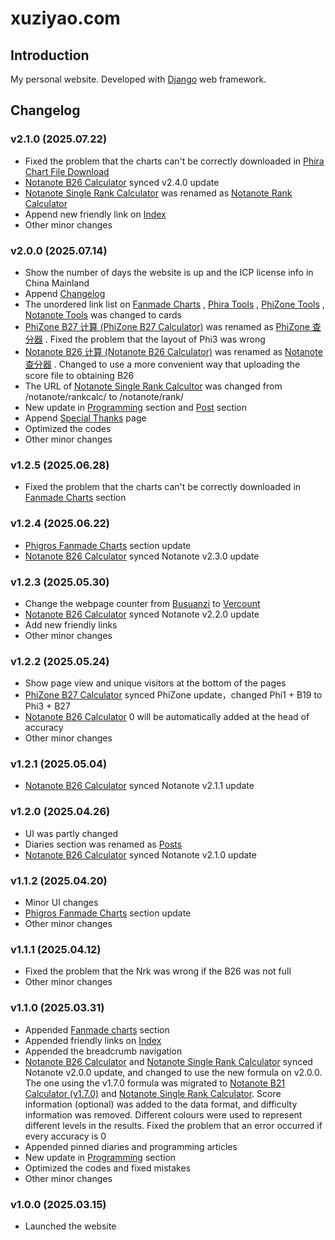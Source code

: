 # xuziyao.com

## Introduction

My personal website. Developed with [Django](https://www.djangoproject.com/) web framework.

## Changelog

### v2.1.0 (2025.07.22)

- Fixed the problem that the charts can't be correctly downloaded in [Phira Chart File Download](http://xuziyao.com/phira/download/)
- [Notanote B26 Calculator](http://xuziyao.com/notanote/best/) synced v2.4.0 update
- [Notanote Single Rank Calculator](http://xuziyao.com/notanote/rank/) was renamed as [Notanote Rank Calculator](http://xuziyao.com/notanote/rank/)
- Append new friendly link on [Index](http://xuziyao.com/)
- Other minor changes

### v2.0.0 (2025.07.14)

- Show the number of days the website is up and the ICP license info in China Mainland
- Append [Changelog](http://xuziyao.com/changelog/)
- The unordered link list on [Fanmade Charts](http://xuziyao.com/fanmade_charts/) , [Phira Tools](http://xuziyao.com/phira/) , [PhiZone Tools](http://xuziyao.com/phizone/) , [Notanote Tools](http://xuziyao.com/notanote/) was changed to cards
- [PhiZone B27 计算 (PhiZone B27 Calculator)](http://xuziyao.com/notanote/best/) was renamed as [PhiZone 查分器](http://xuziyao.com/phizone/best/) . Fixed the problem that the layout of Phi3 was wrong
- [Notanote B26 计算 (Notanote B26 Calculator)](http://xuziyao.com/notanote/best/) was renamed as [Notanote 查分器](http://xuziyao.com/notanote/best/) . Changed to use a more convenient way that uploading the score file to obtaining B26
- The URL of [Notanote Single Rank Calcultor](http://xuziyao.com/notanote/rank/) was changed from /notanote/rankcalc/ to /notanote/rank/
- New update in [Programming](http://xuziyao.com/programming/) section and [Post](http://xuziyao.com/programming/) section
- Append [Special Thanks](http://xuziyao.com/special_thanks/) page
- Optimized the codes
- Other minor changes

### v1.2.5 (2025.06.28)

- Fixed the problem that the charts can't be correctly downloaded in [Fanmade Charts](http://xuziyao.com/fanmade_charts/) section

### v1.2.4 (2025.06.22)

- [Phigros Fanmade Charts](http://xuziyao.com/fanmade_charts/phigros/) section update
- [Notanote B26 Calculator](http://xuziyao.com/notanote/best/) synced Notanote v2.3.0 update

### v1.2.3 (2025.05.30)

- Change the webpage counter from [Busuanzi](https://busuanzi.ibruce.info/) to [Vercount](https://vercount.one/)
- [Notanote B26 Calculator](http://xuziyao.com/notanote/best/) synced Notanote v2.2.0 update
- Add new friendly links
- Other minor changes

### v1.2.2 (2025.05.24)

- Show page view and unique visitors at the bottom of the pages
- [PhiZone B27 Calculator](http://xuziyao.com/phizone/best/) synced PhiZone update，changed Phi1 + B19 to Phi3 + B27
- [Notanote B26 Calculator](http://xuziyao.com/notanote/best/) 0 will be automatically added at the head of accuracy
- Other minor changes

### v1.2.1 (2025.05.04)

- [Notanote B26 Calculator](http://xuziyao.com/notanote/best/) synced Notanote v2.1.1 update

### v1.2.0 (2025.04.26)

- UI was partly changed
- Diaries section was renamed as [Posts](http://xuziyao.com/posts/)
- [Notanote B26 Calculator](http://xuziyao.com/notanote/best/) synced Notanote v2.1.0 update

### v1.1.2 (2025.04.20)

- Minor UI changes
- [Phigros Fanmade Charts](http://xuziyao.com/fanmade_charts/phigros/) section update
- Other minor changes

### v1.1.1 (2025.04.12)

- Fixed the problem that the Nrk was wrong if the B26 was not full
- Other minor changes

### v1.1.0 (2025.03.31)

- Appended [Fanmade charts](http://xuziyao.com/fanmade_charts/) section
- Appended friendly links on [Index](http://xuziyao.com/)
- Appended the breadcrumb navigation
- [Notanote B26 Calculator](http://xuziyao.com/notanote/best/) and [Notanote Single Rank Calculator](http://xuziyao.com/notanote/rankcal/) synced Notanote v2.0.0 update, and changed to use the new formula on v2.0.0. The one using the v1.7.0 formula was migrated to [Notanote B21 Calculator (v1.7.0)](http://xuziyao.com/notanote/best/v1.7.0) and [Notanote Single Rank Calculator](http://xuziyao.com/notanote/rankcal/v1.7.0). Score information (optional) was added to the data format, and difficulty information was removed. Different colours were used to represent different levels in the results. Fixed the problem that an error occurred if every accuracy is 0
- Appended pinned diaries and programming articles
- New update in [Programming](http://xuziyao.com/programming/) section
- Optimized the codes and fixed mistakes
- Other minor changes

### v1.0.0 (2025.03.15)

- Launched the website
